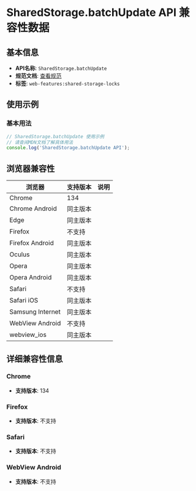 # SharedStorage.batchUpdate API 兼容性数据

## 基本信息

- **API名称**: `SharedStorage.batchUpdate`
- **规范文档**: [查看规范](https://wicg.github.io/shared-storage/#dom-sharedstorage-batchupdate)
- **标签**: `web-features:shared-storage-locks`

## 使用示例

### 基本用法

```javascript
// SharedStorage.batchUpdate 使用示例
// 请查阅MDN文档了解具体用法
console.log('SharedStorage.batchUpdate API');
```

## 浏览器兼容性

| 浏览器 | 支持版本 | 说明 |
|--------|----------|------|
| Chrome | 134 |  |
| Chrome Android | 同主版本 |  |
| Edge | 同主版本 |  |
| Firefox | 不支持 |  |
| Firefox Android | 同主版本 |  |
| Oculus | 同主版本 |  |
| Opera | 同主版本 |  |
| Opera Android | 同主版本 |  |
| Safari | 不支持 |  |
| Safari iOS | 同主版本 |  |
| Samsung Internet | 同主版本 |  |
| WebView Android | 不支持 |  |
| webview_ios | 同主版本 |  |

## 详细兼容性信息

### Chrome

- **支持版本**: 134

### Firefox

- **支持版本**: 不支持

### Safari

- **支持版本**: 不支持

### WebView Android

- **支持版本**: 不支持

